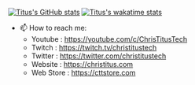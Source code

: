<!--
**ChrisTitusTech/ChrisTitusTech** is a ✨ _special_ ✨ repository because its `README.md` (this file) appears on your GitHub profile.

Here are some ideas to get you started:

- 🔭 I’m currently working on ...
- 🌱 I’m currently learning ...
- 👯 I’m looking to collaborate on ...
- 🤔 I’m looking for help with ...
- 💬 Ask me about ...
- 📫 How to reach me: ...
- 😄 Pronouns: ...
- ⚡ Fun fact: ...
-->

[![Titus's GitHub stats](https://github-readme-stats.vercel.app/api?username=ChrisTitusTech&show_icons=true&theme=dracula)](https://github.com/anuraghazra/github-readme-stats) 
[![Titus's wakatime stats](https://github-readme-stats.vercel.app/api/wakatime?username=ChrisTitusTech&theme=dracula)](https://github.com/anuraghazra/github-readme-stats)

- 📫 How to reach me: 
  - Youtube   : <https://youtube.com/c/ChrisTitusTech>
  - Twitch    : <https://twitch.tv/christitustech>
  - Twitter   : <https://twitter.com/christitustech>
  - Website   : <https://christitus.com>
  - Web Store : <https://cttstore.com>
